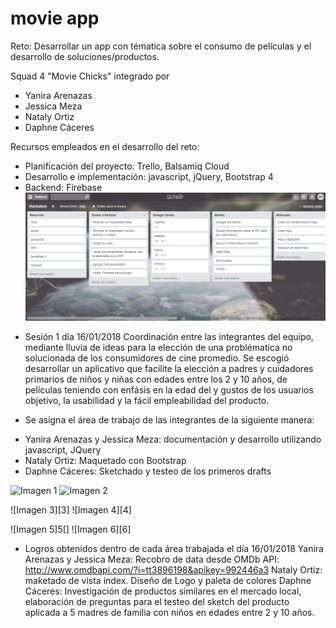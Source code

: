 # movie app

Reto: Desarrollar  un app con tématica sobre el consumo de películas y el desarrollo de soluciones/productos.

Squad 4 "Movie Chicks" integrado por
- Yanira Arenazas
- Jessica Meza
- Nataly Ortiz
- Daphne Cáceres

Recursos empleados en el desarrollo del reto:
- Planificación del proyecto: Trello, Balsamiq Cloud
- Desarrollo e implementación: javascript, jQuery, Bootstrap 4
- Backend: Firebase
![Trabajando con el Trello](assets/docs/trello.png "titulo")

+ Sesión 1 día 16/01/2018
Coordinación entre las integrantes del equipo, mediante lluvia de ideas para la elección de una problématica no solucionada de los
consumidores de cine promedio. Se escogió desarrollar un aplicativo que facilite la elección a padres y cuidadores primarios de niños y
niñas con edades entre los 2 y 10 años, de películas teniendo con enfásis en la edad del y gustos de los usuarios objetivo, la usabilidad y la fácil
empleabilidad del producto.

+ Se asigna el área de trabajo de las integrantes de la siguiente manera:
- Yanira Arenazas y Jessica Meza: documentación y desarrollo utilizando javascript, JQuery
- Nataly Ortiz: Maquetado con Bootstrap
- Daphne Cáceres: Sketchado y testeo de los primeros drafts

![Imagen 1][1]  ![Imagen 2][2]

 [1]: assets/docs/cinekids1.png
 [2]: assets/docs/cinekids1.png

 ![Imagen 3][3]  ![Imagen 4][4]

 [1]: assets/docs/cinekids3.png
 [2]: assets/docs/cinekids4.png

 ![Imagen 5]5[]  ![Imagen 6][6]

 [1]: assets/docs/cinekids5.png
 [2]: assets/docs/cinekids6.png

 + Logros obtenidos dentro de cada área trabajada el día 16/01/2018
 Yanira Arenazas y Jessica Meza: Recobro de data desde OMDb API: http://www.omdbapi.com/?i=tt3896198&apikey=992446a3
 Nataly Ortiz: maketado de vista index. Diseño de Logo y paleta de colores
 Daphne Cáceres: Investigación de productos similares en el mercado local, elaboración de preguntas para el testeo del sketch del producto aplicada a 5 madres de familia con niños en edades entre 2 y 10 años.
